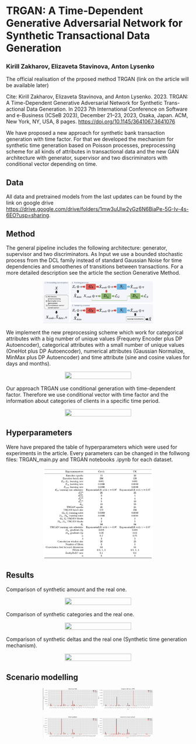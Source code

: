 # TRGAN: A Time-Dependent Generative Adversarial Network for Synthetic Transactional Data Generation
### Kirill Zakharov, Elizaveta Stavinova, Anton Lysenko

The official realisation of the prposed method TRGAN (link on the article will be available later)

Cite: Kirill Zakharov, Elizaveta Stavinova, and Anton Lysenko. 2023. TRGAN:
A Time-Dependent Generative Adversarial Network for Synthetic Trans-
actional Data Generation. In 2023 7th International Conference on Software
and e-Business (ICSeB 2023), December 21–23, 2023, Osaka, Japan. ACM, New
York, NY, USA, 8 pages. https://doi.org/10.1145/3641067.3641076


We have proposed a new approach for synthetic bank transaction generation with time factor. For that we developed the mechanism for synthetic time generation based on Poisson processes, preprocessing scheme for all kinds of attributes in transactional data and the new GAN architecture with generator, supervisor and two discriminators with conditional vector depending on time.

## Data
All data and pretrained models from the last updates can be found by the link on google drive https://drive.google.com/drive/folders/1mw3uUlw2yGz6N6BiaPe-5G-Iv-4s-6EO?usp=sharing.

## Method
The general pipeline includes the following architecture: generator, supervisor and two discriminators. As Input we use a bounded stochastic process from the DCL family instead of standard Gaussian Noise for time dependencies and smoothenes of transitions between transactions. For a more detailed description see the article the section Generative Method.

<p align="center">
<img src="https://github.com/kirillzx/TRGAN/blob/main/Images/general.png"  width="60%" height="30%">
</p>

We implement the new preprocessing scheme which work for categorical attributes with a big number of unique values (Frequeny Encoder plus DP Autoencoder), categorical attributes with a small number of unique values (OneHot plus DP Autoencoder), numerical attributes (Gaussian Normalize, MinMax plus DP Autoencoder) and time attribute (sine and cosine values for days and months).

<p align="center">
<img src="https://github.com/kirillzx/TRGAN/blob/main/Images/preprocessing.png"  width="60%" height="30%">
</p>

Our approach TRGAN use conditional generation with time-dependent factor. Therefore we use conditional vector with time factor and the information about categories of clients in a specific time period. 

<p align="center">
<img src="https://github.com/kirillzx/TRGAN/blob/main/Images/cv.png"  width="60%" height="30%">
</p>

## Hyperparameters
Were have prepared the table of hyperparameters which were used for experiments in the article. Every parameters can be changed in the follwong files: TRGAN_main.py and TRGAN notebooks .ipynb for each dataset.

<p align="center">
<img src="https://github.com/kirillzx/TRGAN/blob/main/Images/hyper.png"  width="60%" height="30%">
</p>


## Results
Comparison of synthetic amount and the real one. 

<p align="center">
<img src="https://github.com/kirillzx/TRGAN/blob/main/Images/amount.png"  width="60%" height="30%">
</p>

Comparison of synthetic categories and the real one. 
<p align="center">
<img src="https://github.com/kirillzx/TRGAN/blob/main/Images/mcc.png"  width="60%" height="30%">
</p>

Comparison of synthetic deltas and the real one (Synthetic time generation mechanism). 
<p align="center">
<img src="https://github.com/kirillzx/TRGAN/blob/main/Images/delta.png"  width="60%" height="30%">
</p>

## Scenario modelling

<p align="center">
<img src="https://github.com/kirillzx/TRGAN/blob/main/Images/scenario_by_mcc.png"  width="60%" height="30%">
</p>

<p align="center">
<img src="https://github.com/kirillzx/TRGAN/blob/main/Images/scenario_by_value.png"  width="60%" height="30%">
</p>
